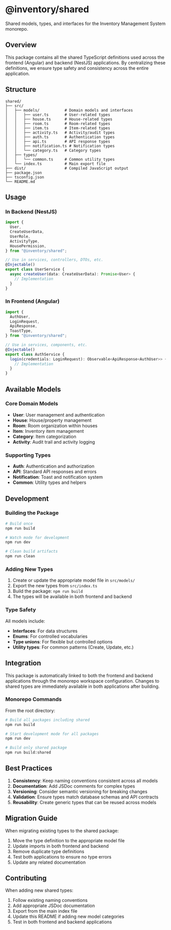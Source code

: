 # @inventory/shared

Shared models, types, and interfaces for the Inventory Management System monorepo.

## Overview

This package contains all the shared TypeScript definitions used across the frontend (Angular) and backend (NestJS) applications. By centralizing these definitions, we ensure type safety and consistency across the entire application.

## Structure

```
shared/
├── src/
│   ├── models/           # Domain models and interfaces
│   │   ├── user.ts       # User-related types
│   │   ├── house.ts      # House-related types
│   │   ├── room.ts       # Room-related types
│   │   ├── item.ts       # Item-related types
│   │   ├── activity.ts   # Activity/audit types
│   │   ├── auth.ts       # Authentication types
│   │   ├── api.ts        # API response types
│   │   ├── notification.ts # Notification types
│   │   └── category.ts   # Category types
│   ├── types/
│   │   └── common.ts     # Common utility types
│   └── index.ts          # Main export file
├── dist/                 # Compiled JavaScript output
├── package.json
├── tsconfig.json
└── README.md
```

## Usage

### In Backend (NestJS)

```typescript
import {
  User,
  CreateUserData,
  UserRole,
  ActivityType,
  HousePermission,
} from "@inventory/shared";

// Use in services, controllers, DTOs, etc.
@Injectable()
export class UserService {
  async createUser(data: CreateUserData): Promise<User> {
    // Implementation
  }
}
```

### In Frontend (Angular)

```typescript
import {
  AuthUser,
  LoginRequest,
  ApiResponse,
  ToastType,
} from "@inventory/shared";

// Use in services, components, etc.
@Injectable()
export class AuthService {
  login(credentials: LoginRequest): Observable<ApiResponse<AuthUser>> {
    // Implementation
  }
}
```

## Available Models

### Core Domain Models

- **User**: User management and authentication
- **House**: House/property management
- **Room**: Room organization within houses
- **Item**: Inventory item management
- **Category**: Item categorization
- **Activity**: Audit trail and activity logging

### Supporting Types

- **Auth**: Authentication and authorization
- **API**: Standard API responses and errors
- **Notification**: Toast and notification system
- **Common**: Utility types and helpers

## Development

### Building the Package

```bash
# Build once
npm run build

# Watch mode for development
npm run dev

# Clean build artifacts
npm run clean
```

### Adding New Types

1. Create or update the appropriate model file in `src/models/`
2. Export the new types from `src/index.ts`
3. Build the package: `npm run build`
4. The types will be available in both frontend and backend

### Type Safety

All models include:

- **Interfaces**: For data structures
- **Enums**: For controlled vocabularies
- **Type unions**: For flexible but controlled options
- **Utility types**: For common patterns (Create, Update, etc.)

## Integration

This package is automatically linked to both the frontend and backend applications through the monorepo workspace configuration. Changes to shared types are immediately available in both applications after building.

### Monorepo Commands

From the root directory:

```bash
# Build all packages including shared
npm run build

# Start development mode for all packages
npm run dev

# Build only shared package
npm run build:shared
```

## Best Practices

1. **Consistency**: Keep naming conventions consistent across all models
2. **Documentation**: Add JSDoc comments for complex types
3. **Versioning**: Consider semantic versioning for breaking changes
4. **Validation**: Ensure types match database schemas and API contracts
5. **Reusability**: Create generic types that can be reused across models

## Migration Guide

When migrating existing types to the shared package:

1. Move the type definition to the appropriate model file
2. Update imports in both frontend and backend
3. Remove duplicate type definitions
4. Test both applications to ensure no type errors
5. Update any related documentation

## Contributing

When adding new shared types:

1. Follow existing naming conventions
2. Add appropriate JSDoc documentation
3. Export from the main index file
4. Update this README if adding new model categories
5. Test in both frontend and backend applications
